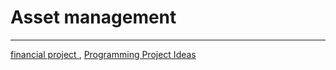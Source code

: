  # Asset management   
 --- 
[financial project ](financial-project.md) , [Programming Project Ideas](programming-project-ideas.md)    
